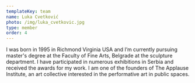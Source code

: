 ```yaml
---
templateKey: team
name: Luka Cvetković
photo: /img/luka_cvetkovic.jpg
type: member
order: 4
---
```

I was born in 1995 in Richmond Virginia USA and I’m currently pursuing master's degree at the Faculty of Fine Arts, Belgrade at the sculpture department. I have participated in numerous exhibitions in Serbia and received the awards for my work. I am one of the founders of The Applause Institute, an art collective interested in the performative art in public spaces.
